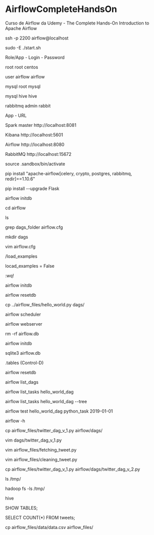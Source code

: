 # AirflowCompleteHandsOn
Curso de Airflow da Udemy - The Complete Hands-On Introduction to Apache Airflow


ssh -p 2200 airflow@localhost

sudo -E ./start.sh

Role/App - Login - Password

root root centos

user airflow airflow

mysql root mysql

mysql hive hive

rabbitmq admin rabbit


App - URL

Spark master http://localhost:8081

Kibana http://localhost:5601

Airflow http://localhost:8080

RabbitMQ http://localhost:15672

source .sandbox/bin/activate

pip install "apache-airflow[celery, crypto, postgres, rabbitmq, redir]==1.10.6"

pip install --upgrade Flask

airflow initdb

cd airflow

ls

grep dags_folder airflow.cfg

mkdir dags

vim airflow.cfg

/load_examples

locad_examples = False

:wq!

airflow initdb

airflow resetdb

cp ../airflow_files/hello_world.py dags/


airflow scheduler

airflow webserver


rm -rf airflow.db

airflow initdb

sqlite3 airflow.db

.tables (Control-D)

airflow resetdb


airflow list_dags

airflow list_tasks hello_world_dag

airflow list_tasks hello_world_dag --tree

airflow test hello_world_dag python_task 2019-01-01

airflow -h

cp airflow_files/twitter_dag_v_1.py airflow/dags/

vim dags/twitter_dag_v_1.py

vim airflow_files/fetching_tweet.py

vim airflow_files/cleaning_tweet.py

cp airflow_files/twitter_dag_v_1.py airflow/dags/twitter_dag_v_2.py

ls /tmp/

hadoop fs -ls /tmp/

hive

SHOW TABLES;

SELECT COUNT(*) FROM tweets;

cp airflow_files/data/data.csv airflow_files/
